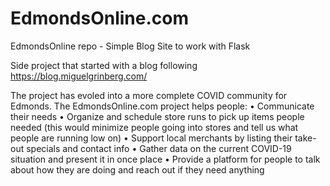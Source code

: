 # EdmondsOnline.com
EdmondsOnline repo - Simple Blog Site to work with Flask

Side project that started with a blog following https://blog.miguelgrinberg.com/ 

The project has evoled into a more complete COVID community for Edmonds.
The EdmondsOnline.com project helps people: 
•	Communicate their needs
•	Organize and schedule store runs to pick up items people needed
(this would minimize people going into stores and tell us what people are running low on)
•	Support local merchants by listing their take-out specials and contact info
•	Gather data on the current COVID-19 situation and present it in once place
•	Provide a platform for people to talk about how they are doing and reach out if they need anything


